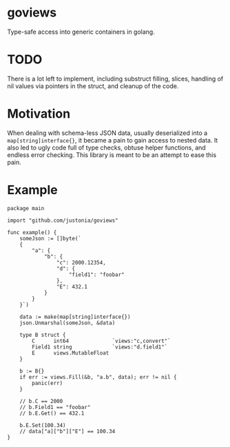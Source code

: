 goviews
=======

Type-safe access into generic containers in golang.

TODO
====

There is a lot left to implement, including substruct filling, slices, handling
of nil values via pointers in the struct, and cleanup of the code. 

Motivation
==========

When dealing with schema-less JSON data, usually deserialized into a ``map[string]interface{}``, it became
a pain to gain access to nested data. It also led to ugly code full of type checks, obtuse helper functions,
and endless error checking. This library is meant to be an attempt to ease this pain.

Example
=======
    package main

    import "github.com/justonia/goviews"

    func example() {
        someJson := []byte(`
        {
            "a": {
                "b": {
                    "c": 2000.12354,
                    "d": {
                        "field1": "foobar"
                    },
                    "E": 432.1
                }
            }
        }`)

        data := make(map[string]interface{})
        json.Unmarshal(someJson, &data)
        
        type B struct {
            C      int64              `views:"c,convert"`
            Field1 string             `views:"d.field1"`
            E      views.MutableFloat
        }

        b := B{}
        if err := views.Fill(&b, "a.b", data); err != nil {
            panic(err)
        }

        // b.C == 2000
        // b.Field1 == "foobar"
        // b.E.Get() == 432.1

        b.E.Set(100.34)
        // data["a]["b"]["E"] == 100.34
    }
